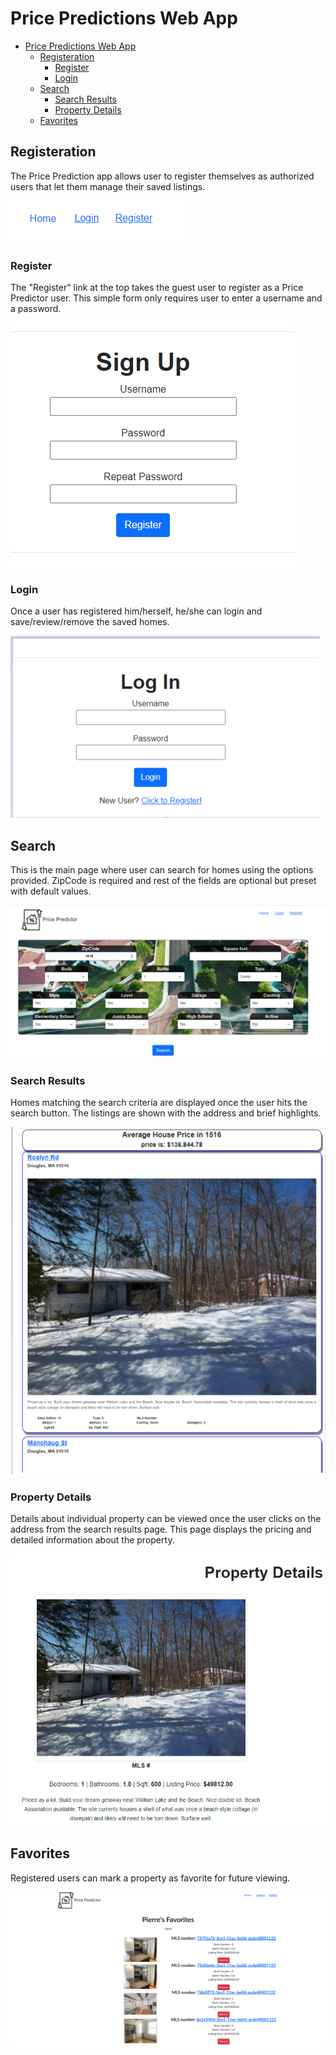 # Price Predictions Web App

- [Price Predictions Web App](#price-predictions-web-app)
  - [Registeration](#registeration)
    - [Register](#register)
    - [Login](#login)
  - [Search](#search)
    - [Search Results](#search-results)
    - [Property Details](#property-details)
  - [Favorites](#favorites)

## Registeration

The Price Prediction app allows user to register themselves as authorized users that let them manage their saved listings.

![Registration](img/registration.png)

### Register

The "Register" link at the top takes the guest user to register as a Price Predictor user. This simple form only requires user to enter a username and a password.

![Register](img/register.png)

### Login

Once a user has registered him/herself, he/she can login and save/review/remove the saved homes.

![Login](img/login.png)

## Search

This is the main page where user can search for homes using the options provided. ZipCode is required and rest of the fields are optional but preset with default values.

![Search](img/search.png)

### Search Results

Homes matching the search criteria are displayed once the user hits the search button. The listings are shown with the address and brief highlights.

![Search Results](img/search-results.png)

### Property Details

Details about individual property can be viewed once the user clicks on the address from the search results page. This page displays the pricing and detailed information about the property.

![Property Details](img/property-details.png)

## Favorites

Registered users can mark a property as favorite for future viewing.

![Favorites](img/favorites.png)

